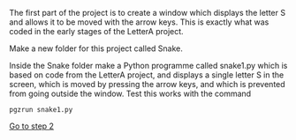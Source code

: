 The first part of the project is to create a window which displays the letter S and allows it to be moved with the arrow keys. This is exactly what was coded in the early stages of the LetterA project.

Make a new folder for this project called Snake.

Inside the Snake folder make a Python programme called snake1.py which is based on code from the LetterA project, and displays a single letter S in the screen, which is moved by pressing the arrow keys, and which is prevented from going outside the window. Test this works with the command 
```
pgzrun snake1.py
```

[Go to step 2](Step2-VisualStudioCode_for_debugging)